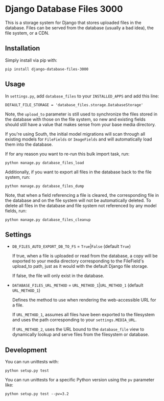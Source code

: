 Django Database Files 3000
==========================

This is a storage system for Django that stores uploaded
files in the database. Files can be served from the database
(usually a bad idea), the file system, or a CDN.

Installation
------------

Simply install via pip with:
    
    pip install django-database-files-3000

Usage
-----

In `settings.py`, add `database_files` to your `INSTALLED_APPS` and add
this line:

    DEFAULT_FILE_STORAGE = 'database_files.storage.DatabaseStorage'

Note, the `upload_to` parameter is still used to synchronize the files stored
in the database with those on the file system, so new and existing fields
should still have a value that makes sense from your base media directory.

If you're using South, the initial model migrations will scan through all
existing models for `FileFields` or `ImageFields` and will automatically
load them into the database.

If for any reason you want to re-run this bulk import task, run:

    python manage.py database_files_load
    
Additionally, if you want to export all files in the database back to the file
system, run:

    python manage.py database_files_dump

Note, that when a field referencing a file is cleared, the corresponding file
in the database and on the file system will not be automatically deleted.
To delete all files in the database and file system not referenced by any model
fields, run:

    python manage.py database_files_cleanup

Settings
-------

* `DB_FILES_AUTO_EXPORT_DB_TO_FS` = `True`|`False` (default `True`)
    
    If true, when a file is uploaded or read from the database, a copy will be
    exported to your media directory corresponding to the FileField's upload_to
    path, just as it would with the default Django file storage.
    
    If false, the file will only exist in the database.

* `DATABASE_FILES_URL_METHOD` = `URL_METHOD_1`|`URL_METHOD_1` (default `URL_METHOD_1`)
    
    Defines the method to use when rendering the web-accessible URL for a file.
    
    If `URL_METHOD_1`, assumes all files have been exported to the filesystem and
    uses the path corresponding to your `settings.MEDIA_URL`.
    
    If `URL_METHOD_2`, uses the URL bound to the `database_file` view
    to dynamically lookup and serve files from the filesystem or database.

Development
-----------

You can run unittests with:

    python setup.py test

You can run unittests for a specific Python version using the `pv` parameter
like:

    python setup.py test --pv=3.2
    